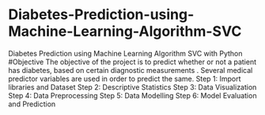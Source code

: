 # Diabetes-Prediction-using-Machine-Learning-Algorithm-SVC
Diabetes Prediction using Machine Learning Algorithm SVC with Python
#Objective
The objective of the project is to predict whether or not a patient has diabetes, based on certain diagnostic measurements . Several medical predictor variables are used in order to predict the same.
Step 1: Import libraries and Dataset
Step 2: Descriptive Statistics
Step 3: Data Visualization 
Step 4: Data Preprocessing
Step 5: Data Modelling
Step 6: Model Evaluation and Prediction
